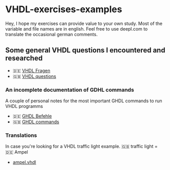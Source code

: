 # VHDL-exercises-examples
Hey, I hope my exercises can provide value to your own study.
Most of the variable and file names are in english.
Feel free to use deepl.com to translate the occasional german comments.

## Some general VHDL questions I encountered and researched
- 🇩🇪 [VHDL Fragen](/vhdl-fragen.md)
- 🇬🇧 [VHDL questions](/vhdl-questions.md)

### An incomplete documentation of GDHL commands
A couple of personal notes for the most important GHDL commands to run VHDL programms
- 🇩🇪 [GHDL Befehle](/ghdl-befehle.md)
- 🇬🇧 [GHDL commands](/ghdl-commands.md)

### Translations
In case you're looking for a VHDL traffic light example.
🇬🇧 traffic light = 🇩🇪 Ampel

- [ampel.vhdl](/ampel.vhdl)